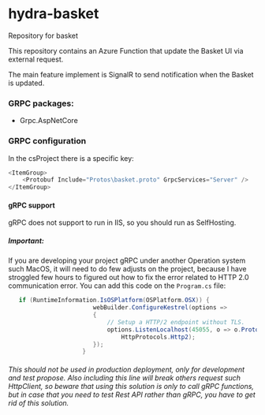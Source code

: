 # hydra-basket
Repository for basket

This repository contains an Azure Function that update the Basket UI via external request.

The main feature implement is SignalR to send notification when the Basket is updated.

### GRPC packages:
- Grpc.AspNetCore

### GRPC configuration
In the csProject there is a specific key:
```cs
<ItemGroup>
    <Protobuf Include="Protos\basket.proto" GrpcServices="Server" />
</ItemGroup>
```

#### gRPC support
gRPC does not support to run in IIS, so you should run as SelfHosting.

##### Important:
If you are developing your project gRPC under another Operation system such MacOS, it will need to do few adjusts on the project, because I have stroggled few hours to figured out how to fix the error related to HTTP 2.0 communication error. You can add this code on the ```Program.cs``` file:
```cs
   if (RuntimeInformation.IsOSPlatform(OSPlatform.OSX)) {
                        webBuilder.ConfigureKestrel(options =>
                        {
                            // Setup a HTTP/2 endpoint without TLS.
                            options.ListenLocalhost(45055, o => o.Protocols = 
                                HttpProtocols.Http2);
                        });
                     }
```
###### This should not be used in production deployment, only for development and test propose. Also including this line will break others request such HttpClient, so beware that using this solution is only to call gRPC functions, but in case that you need to test Rest API rather than gRPC, you have to get rid of this solution.
